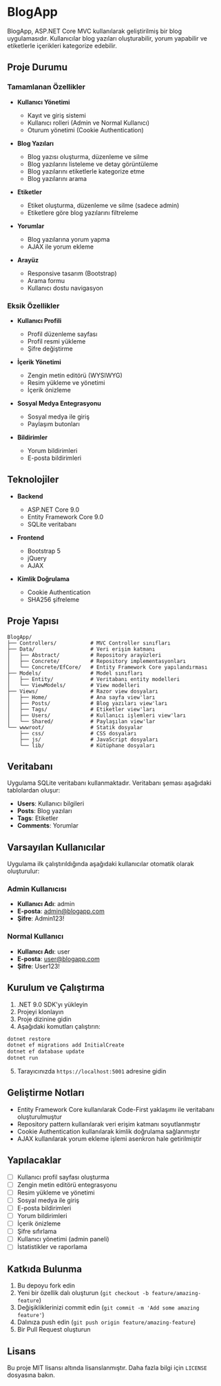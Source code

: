 # BlogApp

BlogApp, ASP.NET Core MVC kullanılarak geliştirilmiş bir blog uygulamasıdır. Kullanıcılar blog yazıları oluşturabilir, yorum yapabilir ve etiketlerle içerikleri kategorize edebilir.

## Proje Durumu

### Tamamlanan Özellikler

- **Kullanıcı Yönetimi**
  - Kayıt ve giriş sistemi
  - Kullanıcı rolleri (Admin ve Normal Kullanıcı)
  - Oturum yönetimi (Cookie Authentication)

- **Blog Yazıları**
  - Blog yazısı oluşturma, düzenleme ve silme
  - Blog yazılarını listeleme ve detay görüntüleme
  - Blog yazılarını etiketlerle kategorize etme
  - Blog yazılarını arama

- **Etiketler**
  - Etiket oluşturma, düzenleme ve silme (sadece admin)
  - Etiketlere göre blog yazılarını filtreleme

- **Yorumlar**
  - Blog yazılarına yorum yapma
  - AJAX ile yorum ekleme

- **Arayüz**
  - Responsive tasarım (Bootstrap)
  - Arama formu
  - Kullanıcı dostu navigasyon

### Eksik Özellikler

- **Kullanıcı Profili**
  - Profil düzenleme sayfası
  - Profil resmi yükleme
  - Şifre değiştirme

- **İçerik Yönetimi**
  - Zengin metin editörü (WYSIWYG)
  - Resim yükleme ve yönetimi
  - İçerik önizleme

- **Sosyal Medya Entegrasyonu**
  - Sosyal medya ile giriş
  - Paylaşım butonları

- **Bildirimler**
  - Yorum bildirimleri
  - E-posta bildirimleri

## Teknolojiler

- **Backend**
  - ASP.NET Core 9.0
  - Entity Framework Core 9.0
  - SQLite veritabanı

- **Frontend**
  - Bootstrap 5
  - jQuery
  - AJAX

- **Kimlik Doğrulama**
  - Cookie Authentication
  - SHA256 şifreleme

## Proje Yapısı

```
BlogApp/
├── Controllers/           # MVC Controller sınıfları
├── Data/                  # Veri erişim katmanı
│   ├── Abstract/          # Repository arayüzleri
│   ├── Concrete/          # Repository implementasyonları
│   └── Concrete/EfCore/   # Entity Framework Core yapılandırması
├── Models/                # Model sınıfları
│   ├── Entity/            # Veritabanı entity modelleri
│   └── ViewModels/        # View modelleri
├── Views/                 # Razor view dosyaları
│   ├── Home/              # Ana sayfa view'ları
│   ├── Posts/             # Blog yazıları view'ları
│   ├── Tags/              # Etiketler view'ları
│   ├── Users/             # Kullanıcı işlemleri view'ları
│   └── Shared/            # Paylaşılan view'lar
└── wwwroot/               # Statik dosyalar
    ├── css/               # CSS dosyaları
    ├── js/                # JavaScript dosyaları
    └── lib/               # Kütüphane dosyaları
```

## Veritabanı

Uygulama SQLite veritabanı kullanmaktadır. Veritabanı şeması aşağıdaki tablolardan oluşur:

- **Users**: Kullanıcı bilgileri
- **Posts**: Blog yazıları
- **Tags**: Etiketler
- **Comments**: Yorumlar

## Varsayılan Kullanıcılar

Uygulama ilk çalıştırıldığında aşağıdaki kullanıcılar otomatik olarak oluşturulur:

### Admin Kullanıcısı
- **Kullanıcı Adı**: admin
- **E-posta**: admin@blogapp.com
- **Şifre**: Admin123!

### Normal Kullanıcı
- **Kullanıcı Adı**: user
- **E-posta**: user@blogapp.com
- **Şifre**: User123!

## Kurulum ve Çalıştırma

1. .NET 9.0 SDK'yı yükleyin
2. Projeyi klonlayın
3. Proje dizinine gidin
4. Aşağıdaki komutları çalıştırın:

```bash
dotnet restore
dotnet ef migrations add InitialCreate
dotnet ef database update
dotnet run
```

5. Tarayıcınızda `https://localhost:5001` adresine gidin

## Geliştirme Notları

- Entity Framework Core kullanılarak Code-First yaklaşımı ile veritabanı oluşturulmuştur
- Repository pattern kullanılarak veri erişim katmanı soyutlanmıştır
- Cookie Authentication kullanılarak kimlik doğrulama sağlanmıştır
- AJAX kullanılarak yorum ekleme işlemi asenkron hale getirilmiştir

## Yapılacaklar

- [ ] Kullanıcı profil sayfası oluşturma
- [ ] Zengin metin editörü entegrasyonu
- [ ] Resim yükleme ve yönetimi
- [ ] Sosyal medya ile giriş
- [ ] E-posta bildirimleri
- [ ] Yorum bildirimleri
- [ ] İçerik önizleme
- [ ] Şifre sıfırlama
- [ ] Kullanıcı yönetimi (admin paneli)
- [ ] İstatistikler ve raporlama

## Katkıda Bulunma

1. Bu depoyu fork edin
2. Yeni bir özellik dalı oluşturun (`git checkout -b feature/amazing-feature`)
3. Değişikliklerinizi commit edin (`git commit -m 'Add some amazing feature'`)
4. Dalınıza push edin (`git push origin feature/amazing-feature`)
5. Bir Pull Request oluşturun

## Lisans

Bu proje MIT lisansı altında lisanslanmıştır. Daha fazla bilgi için `LICENSE` dosyasına bakın. 

